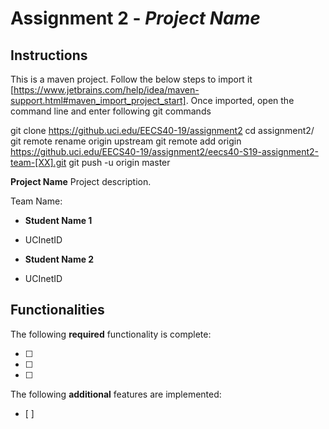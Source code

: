 # Assignment 2 - *Project Name*

## Instructions
This is a maven project. Follow the below steps to import it [https://www.jetbrains.com/help/idea/maven-support.html#maven_import_project_start]. Once imported, open the command line and enter following git commands 

git clone https://github.uci.edu/EECS40-19/assignment2
cd assignment2/
git remote rename origin upstream
git remote add origin https://github.uci.edu/EECS40-19/assignment2/eecs40-S19-assignment2-team-[XX].git
git push -u origin master

**Project Name** Project description.

Team Name:
* **Student Name 1**
- UCInetID
* **Student Name 2**
- UCInetID

## Functionalities
[//]: # (Write [x] to mark off what was accomplished.<br/>)
The following **required** functionality is complete:

* [ ] 
* [ ] 
* [ ] 

[//]: # (* [ ] Got any features?)
The following **additional** features are implemented:<br/>
* [ ] 
